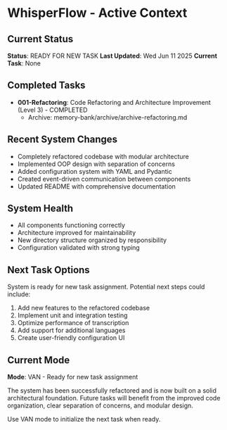# WhisperFlow - Active Context

## Current Status
**Status**: READY FOR NEW TASK
**Last Updated**: Wed Jun 11 2025
**Current Task**: None

## Completed Tasks
- **001-Refactoring**: Code Refactoring and Architecture Improvement (Level 3) - COMPLETED
  - Archive: memory-bank/archive/archive-refactoring.md

## Recent System Changes
- Completely refactored codebase with modular architecture
- Implemented OOP design with separation of concerns
- Added configuration system with YAML and Pydantic
- Created event-driven communication between components
- Updated README with comprehensive documentation

## System Health
- All components functioning correctly
- Architecture improved for maintainability
- New directory structure organized by responsibility
- Configuration validated with strong typing

## Next Task Options
System is ready for new task assignment. Potential next steps could include:
1. Add new features to the refactored codebase
2. Implement unit and integration testing
3. Optimize performance of transcription
4. Add support for additional languages
5. Create user-friendly configuration UI

## Current Mode
**Mode**: VAN - Ready for new task assignment

The system has been successfully refactored and is now built on a solid architectural foundation. Future tasks will benefit from the improved code organization, clear separation of concerns, and modular design.

Use VAN mode to initialize the next task when ready.